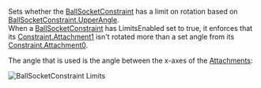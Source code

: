 Sets whether the [BallSocketConstraint](https://developer.roblox.com/en-us/api-reference/class/BallSocketConstraint) has a limit on rotation based on [BallSocketConstraint.UpperAngle](https://developer.roblox.com/en-us/api-reference/property/BallSocketConstraint/UpperAngle).  
When a [BallSocketConstraint](https://developer.roblox.com/en-us/api-reference/class/BallSocketConstraint) has LimitsEnabled set to true, it enforces that its [Constraint.Attachment1](https://developer.roblox.com/en-us/api-reference/property/Constraint/Attachment1) isn't rotated more than a set angle from its [Constraint.Attachment0](https://developer.roblox.com/en-us/api-reference/property/Constraint/Attachment0).

The angle that is used is the angle between the x-axes of the [Attachments](https://developer.roblox.com/en-us/api-reference/class/Attachment):

![BallSocketConstraint Limits](https://developer.roblox.com/assets/blta75930bd28cfe34b/BallSocketConstraintLimits.png)